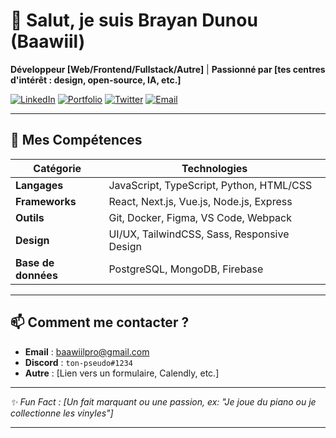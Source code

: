 # 👋 Salut, je suis **Brayan Dunou** (Baawiil)

**Développeur [Web/Frontend/Fullstack/Autre]** | **Passionné par [tes centres d'intérêt : design, open-source, IA, etc.]**

[![LinkedIn](https://img.shields.io/badge/LinkedIn-0077B5?style=for-the-badge&logo=linkedin&logoColor=white)](https://linkedin.com/in/ton-profil)
[![Portfolio](https://img.shields.io/badge/Portfolio-%23000000.svg?style=for-the-badge&logo=firefox&logoColor=#FF7139)](https://ton-site-web.com)
[![Twitter](https://img.shields.io/badge/Twitter-1DA1F2?style=for-the-badge&logo=twitter&logoColor=white)](https://twitter.com/ton-compte)
[![Email](https://img.shields.io/badge/Email-D14836?style=for-the-badge&logo=gmail&logoColor=white)](mailto:ton-email@example.com)

---

## 🔧 **Mes Compétences**
<custom-element data-json="%7B%22type%22%3A%22table-metadata%22%2C%22attributes%22%3A%7B%22title%22%3A%22Technologies%22%7D%7D" />

| Catégorie       | Technologies                                                                 |
|-----------------|------------------------------------------------------------------------------|
| **Langages**    | JavaScript, TypeScript, Python, HTML/CSS                                    |
| **Frameworks**  | React, Next.js, Vue.js, Node.js, Express                                    |
| **Outils**      | Git, Docker, Figma, VS Code, Webpack                                        |
| **Design**      | UI/UX, TailwindCSS, Sass, Responsive Design                                 |
| **Base de données** | PostgreSQL, MongoDB, Firebase                                           |

---

## 📫 **Comment me contacter ?**
- **Email** : [baawiilpro@gmail.com](mailto\:baawiilpro@gmail.com)
- **Discord** : `ton-pseudo#1234`
- **Autre** : [Lien vers un formulaire, Calendly, etc.]

---
*✨ Fun Fact : [Un fait marquant ou une passion, ex: "Je joue du piano ou je collectionne les vinyles"]*

---
